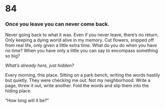 # 84

### Once you leave you can never come back.

Never going back to what it was. Even if you never leave, there’s no return. Only keeping a dying world alive in my memory. Cut flowers, snipped off from real life, only given a little extra time.  What do you do when you have no time? When you have only a little you can say to encompass something so big?

_What’s already here, just hidden?_

Every morning, this place. Sitting on a park bench, writing the words hastily but quietly. They were checking me out. Not my neighborhood. Write a page, threw it out, write another. Fold the words and slip them into the hiding place. 

“How long will it be?”